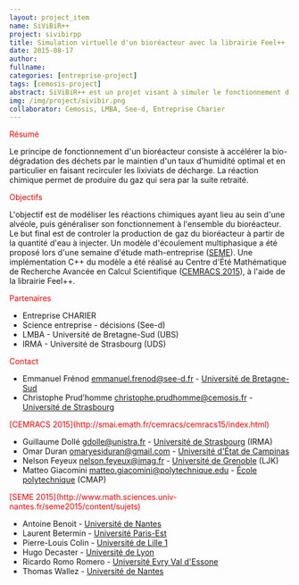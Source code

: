 ```yaml
---
layout: project_item
name: SiViBiR++
project: sivibirpp
title: Simulation virtuelle d'un bioréacteur avec la librairie Feel++
date: 2015-08-17
author:
fullname:
categories: [entreprise-project]
tags: [cemosis-project]
abstract: SiViBiR++ est un projet visant à simuler le fonctionnement d'un bioreacteur
img: /img/project/sivibir.png
collaborator: Cemosis, LMBA, See-d, Entreprise Charier
---
```


<p style="color:red">Résumé</p>

Le principe de fonctionnement d'un bioréacteur consiste à accélérer la
bio-dégradation des déchets par le maintien d'un taux d'humidité optimal et en
particulier en faisant recirculer les lixiviats de décharge.  La réaction
chimique permet de produire du gaz qui sera par la suite retraité.

<p style="color:red">Objectifs</p>

L'objectif est de modéliser les réactions chimiques ayant lieu au sein d'une
alvéole, puis généraliser son fonctionnement à l'ensemble du bioréacteur. Le
but final est de controler la production de gaz du bioréacteur à partir de la
quantité d'eau à injecter.
Un modèle d'écoulement multiphasique a été proposé lors d'une semaine
d'étude math-entreprise ([SEME](http://www.math.sciences.univ-nantes.fr/seme2015/content/sujets)). Une implémentation C++ du modèle a été
réalisé au Centre d'Été Mathématique de Recherche Avancée en Calcul
Scientifique ([CEMRACS 2015](http://smai.emath.fr/cemracs/cemracs15/index.html)), à l'aide de la librairie Feel++.

<p style="color:red">Partenaires</p>

- Entreprise CHARIER
- Science entreprise - décisions (See-d)
- LMBA - Université de Bretagne-Sud (UBS)
- IRMA - Université de Strasbourg (UDS)

<p style="color:red">Contact</p>

- Emmanuel Frénod emmanuel.frenod@see-d.fr - [Université de Bretagne-Sud](http://www.univ-ubs.fr/)
- Christophe Prud’homme christophe.prudhomme@cemosis.fr - [Université de Strasbourg](http://www.unistra.fr/)

<p style="color:red">[CEMRACS 2015](http://smai.emath.fr/cemracs/cemracs15/index.html)</p>

- Guillaume Dollé gdolle@unistra.fr - [Université de Strasbourg](http://www.unistra.fr/) (IRMA)
- Omar Duran omaryesiduran@gmail.com - [Université d'État de Campinas](http://www.unicamp.br)
- Nelson Feyeux nelson.feyeux@imag.fr - [Université de Grenoble](https://www.ujf-grenoble.fr/) (LJK)
- Matteo Giacomini matteo.giacomini@polytechnique.edu - [École polytechnique](https://www.polytechnique.fr/) (CMAP)

<p style="color:red">[SEME 2015](http://www.math.sciences.univ-nantes.fr/seme2015/content/sujets)</p>

- Antoine Benoit - [Université de Nantes](http://www.univ-nantes.fr/)
- Laurent Betermin - [Université Paris-Est](http://www.univ-paris-est.fr/fr)
- Pierre-Louis Colin - [Université de Lille 1](http://www.univ-lille1.fr/)
- Hugo Decaster - [Université de Lyon](http://www.universite-lyon.fr/)
- Ricardo Romo Romero - [Université Evry Val d'Essone](http://www.univ-evry.fr/)
- Thomas Wallez - [Université de Nantes](http://www.univ-nantes.fr/)
